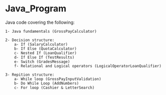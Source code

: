 # Java_Program
Java code covering the following: 

    1- Java fundamentals (GrossPayCalculator)
    
    2- Decision structure:
        a- If (SalaryCalculator)
        b- If Else (QuotaCalculator)
        c- Nested If (LoanQualifier)
        d- If Else If (TestResults)
        e- Switch (GradesMessage)
        f- Relational and Logical operators (LogicalOperatorLoanQualifier)
    
    3- Repition structure:
        a- While loop (GrossPayInputValidation)
        b- Do While Loop (AddNumbers) 
        c- For loop (Cashier & LetterSearch)
